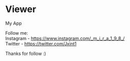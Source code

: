 # Viewer
My App

Follow me:                                                  
Instagram - https://www.instagram.com/_m_i_r_a_1_9_8_/      
Twitter   - https://twitter.com/Jxint1

Thanks for follow :)
